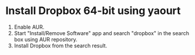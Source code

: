 # Install Dropbox 64-bit using yaourt

1. Enable AUR.
2. Start "Install/Remove Software" app and search "dropbox" in the search box using AUR repository.
3. Install Dropbox from the search result.
